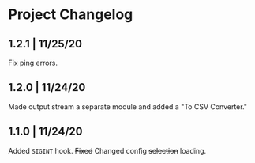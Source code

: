 # Project Changelog

## 1.2.1 | 11/25/20

Fix ping errors.

## 1.2.0 | 11/24/20

Made output stream a separate module and added a "To CSV Converter."

## 1.1.0 | 11/24/20

Added `SIGINT` hook. ~~Fixed~~ Changed config ~~selection~~ loading.

